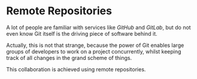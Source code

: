 # Remote Repositories

A lot of people are familiar with services like *GitHub* and *GitLab*, but do not even know Git itself is the driving piece of software behind it. 

Actually, this is not that strange, because the power of Git enables large groups of developers to work on a project concurrently, whilst keeping track of all changes in the grand scheme of things.

This collaboration is achieved using remote repositories.
